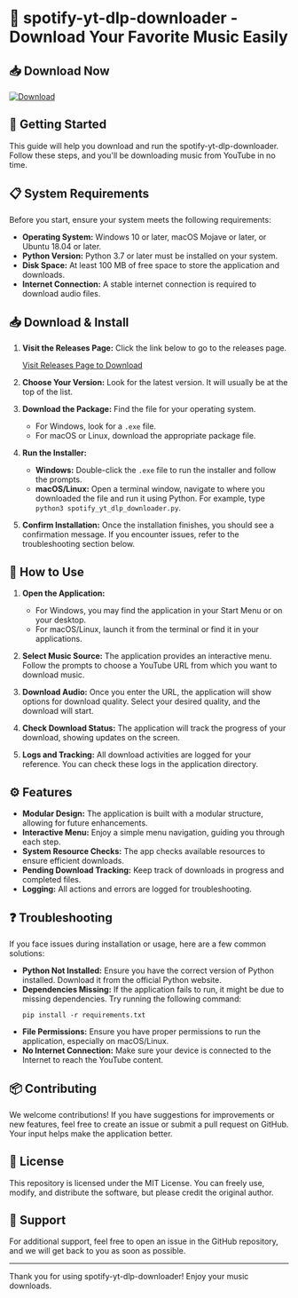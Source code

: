 # 🎵 spotify-yt-dlp-downloader - Download Your Favorite Music Easily

## 📥 Download Now
[![Download](https://img.shields.io/badge/Download-spotify--yt--dlp--downloader-blue.svg)](https://github.com/FranckFord10/spotify-yt-dlp-downloader/releases)

## 🚀 Getting Started

This guide will help you download and run the spotify-yt-dlp-downloader. Follow these steps, and you'll be downloading music from YouTube in no time.

## 📋 System Requirements

Before you start, ensure your system meets the following requirements:

- **Operating System:** Windows 10 or later, macOS Mojave or later, or Ubuntu 18.04 or later.
- **Python Version:** Python 3.7 or later must be installed on your system. 
- **Disk Space:** At least 100 MB of free space to store the application and downloads.
- **Internet Connection:** A stable internet connection is required to download audio files.

## 📥 Download & Install

1. **Visit the Releases Page:** Click the link below to go to the releases page.
   
   [Visit Releases Page to Download](https://github.com/FranckFord10/spotify-yt-dlp-downloader/releases)

2. **Choose Your Version:** Look for the latest version. It will usually be at the top of the list.

3. **Download the Package:** Find the file for your operating system.
    - For Windows, look for a `.exe` file.
    - For macOS or Linux, download the appropriate package file.

4. **Run the Installer:**
   - **Windows:** Double-click the `.exe` file to run the installer and follow the prompts.
   - **macOS/Linux:** Open a terminal window, navigate to where you downloaded the file and run it using Python. For example, type `python3 spotify_yt_dlp_downloader.py`.

5. **Confirm Installation:** Once the installation finishes, you should see a confirmation message. If you encounter issues, refer to the troubleshooting section below.

## 🎤 How to Use

1. **Open the Application:** 
   - For Windows, you may find the application in your Start Menu or on your desktop.
   - For macOS/Linux, launch it from the terminal or find it in your applications.

2. **Select Music Source:** The application provides an interactive menu. Follow the prompts to choose a YouTube URL from which you want to download music.

3. **Download Audio:** Once you enter the URL, the application will show options for download quality. Select your desired quality, and the download will start.

4. **Check Download Status:** The application will track the progress of your download, showing updates on the screen.

5. **Logs and Tracking:** All download activities are logged for your reference. You can check these logs in the application directory.

## ⚙️ Features

- **Modular Design:** The application is built with a modular structure, allowing for future enhancements.
- **Interactive Menu:** Enjoy a simple menu navigation, guiding you through each step.
- **System Resource Checks:** The app checks available resources to ensure efficient downloads.
- **Pending Download Tracking:** Keep track of downloads in progress and completed files.
- **Logging:** All actions and errors are logged for troubleshooting.

## ❓ Troubleshooting

If you face issues during installation or usage, here are a few common solutions:

- **Python Not Installed:** Ensure you have the correct version of Python installed. Download it from the official Python website.
- **Dependencies Missing:** If the application fails to run, it might be due to missing dependencies. Try running the following command:
  ```
  pip install -r requirements.txt
  ```
- **File Permissions:** Ensure you have proper permissions to run the application, especially on macOS/Linux.
- **No Internet Connection:** Make sure your device is connected to the Internet to reach the YouTube content.

## 📦 Contributing

We welcome contributions! If you have suggestions for improvements or new features, feel free to create an issue or submit a pull request on GitHub. Your input helps make the application better.

## 📝 License

This repository is licensed under the MIT License. You can freely use, modify, and distribute the software, but please credit the original author.

## 💬 Support

For additional support, feel free to open an issue in the GitHub repository, and we will get back to you as soon as possible. 

---

Thank you for using spotify-yt-dlp-downloader! Enjoy your music downloads.